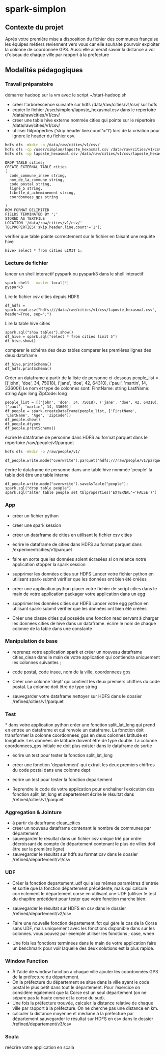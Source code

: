 # spark-simplon

## Contexte du projet

Après votre première mise a disposition du fichier des communes française les équipes métiers reviennent vers vous car elle souhaite pourvoir exploiter la colonne de coordonnée GPS. Aussi elle aimerait savoir la distance à vol d'oiseau de chaque ville par rapport à la prefecture

## Modalités pédagogiques

### Travail préparatoire

démarrer hadoop sur la vm avec le script ~/start-hadoop.sh

* créer l'arborescence suivante sur hdfs /data/raw/cities/v1/csv/ sur hdfs
* copier le fichier /user/simplon/laposte_hexasmal.csv dans le repertoire /data/raw/cities/v1/csv/
* créer une table hive externe nommée cities qui pointe sur le répertoire /data/raw/cities/v1/csv/
* utiliser tblproperties ('skip.header.line.count'='1') lors de la création pour ignore le header du fichier csv.

```bash
hdfs dfs -mkdir -p /data/raw/cities/v1/csv/ 
hdfs dfs -cp /user/simplon/laposte_hexasmal.csv /data/raw/cities/v1/csv/ 
hdfs dfs -cp laposte_hexasmal.csv /data/raw/cities/v1/csv/laposte_hexasmal.csv
```

```hive
DROP TABLE cities;
CREATE EXTERNAL TABLE cities
(
  code_commune_insee string,
  nom_de_la_commune string,
  code_postal string,
  ligne_5 string,
  libelle_d_acheminement string,
  coordonnees_gps string

)
ROW FORMAT DELIMITED
FIELDS TERMINATED BY ';'
STORED AS TEXTFILE
LOCATION '/data/raw/cities/v1/csv/'
TBLPROPERTIES('skip.header.line.count'='1');
```

vérifier que table pointe correctement sur le fichier en faisant une requête hive

```hive
hive> select * from cities LIMIT 1;
```

### Lecture de fichier

lancer un shell interactif pyspark ou pyspark3 dans le shell interactif

```bash
spark-shell --master local[*]
pyspark3
```

Lire le fichier csv cities depuis HDFS

```spark
df_hdfs = spark.read.csv("hdfs:///data/raw/cities/v1/csv/laposte_hexasmal.csv", header=True, sep=";")
```

Lire la table hive cities

```spark
spark.sql("show tables").show()
df_hive = spark.sql("select * from cities limit 5")
df_hive.show()
```

comparer le schéma des deux tables comparer les premières lignes des deux dataframe

```spark
df_hive.printSchema()
df_hdfs.printSchema()
```

Créer un dataframe à partir de la liste de personne ci-dessous people_list = [('john', 'doe', 34, 75018), ('jane', 'doe', 42, 64310), ('paul', 'martin', 14, 33600)]
Le nom et type de colonnes sont: FirstName: string LastName: string Age: long ZipCode: long

```spark
people_list = [('john', 'doe', 34, 75018), ('jane', 'doe', 42, 64310), ('paul', 'martin', 14, 33600)]
df_people = spark.createDataFrame(people_list, ['FirstName', 'LastName', 'Age', 'ZipCode'])
df_people.show()
df_people.dtypes
df_people.printSchema()
```

écrire le dataframe de personne dans HDFS au format parquet dans le répertoire /raw/people/v1/parquet

```bash
hdfs dfs -mkdir -p /raw/people/v1/
```

```spark
df_people.write.mode("overwrite").parquet('hdfs:///raw/people/v1/parquet/')
```

écrire le dataframe de personne dans une table hive nommée 'people' la table doit être une table interne

```spark
df_people.write.mode("overwrite").saveAsTable("people");
spark.sql("drop table people")
spark.sql("alter table people set tblproperties('EXTERNAL'='FALSE')")

```

### App

* créer un fichier python
* créer une spark session
* créer un dataframe de cities en utilisant le fichier csv cities
* écrire le dataframe de cities dans HDFS au format parquet dans /experiment/cities/v1/parquet
* faire en sorte que les données soient écrasées si on relance notre application stopper la spark session

* supprimer les données cities sur HDFS Lancer votre fichier python en utilisant spark-submit vérifier que les données ont bien été créées

* créer une application python placer votre fichier de script cities dans le main de votre application packager votre application dans un egg

* supprimer les données cities sur HDFS Lancer votre egg python en utilisant spark-submit vérifier que les données ont bien été créées

* Créer une classe cities qui possède une fonction read servant à charger les données cities de hive dans un dataframe. écrire le nom de chaque colonne de la table dans une constante

### Manipulation de base​

* reprenez votre application spark et créer un nouveau dataframe cities_clean dans le main de votre application qui contiendra uniquement les colonnes suivantes ;

* code postal, code insee, nom de la ville, coordonnees gps

* Créer une colonne 'dept' qui contient les deux premiers chiffres du code postal. La colonne doit être de type string

* sauvegarder votre dataframe nettoyer sur HDFS dans le dossier /refined/cities/v1/parquet

### Test

​* dans votre application python créer une fonction split_lat_long qui prend en entrée un dataframe et qui renvoie un dataframe. La fonction doit transformer la colonne coordonnees_gps en deux colonnes latitude et longitude. Les données de latitude doivent être de type double. La colonne coordonnees_gps initiale ne doit plus exister dans le dataframe de sortie

* écrire un test pour tester la fonction split_lat_long

* créer une fonction 'departement' qui extrait les deux premiers chiffres du code postal dans une colonne dept

* écrire un test pour tester la fonction departement

* Reprendre le code de votre application pour enchaîner l’exécution des fonction split_lat_long et departement écrire le résultat dans /refined/cities/v1/parquet

### Aggregation & Jointure

* à partir du dataframe clean_cities
* créer un nouveau dataframe contenant le nombre de communes par département,
* sauvegarder le résultat dans un fichier csv unique trié par ordre décroissant de compte (le département contenant le plus de villes doit être sur la première ligne)
* sauvegarder le résultat sur hdfs au format csv dans le dossier /refined/departement/v1/csv

### UDF

* Créer la fonction departement_udf qui a les mêmes paramètres d'entrée et sortie que la fonction département précédente, mais qui calcule correctement le département corse en utilisant une UDF (utiliser le test du chapitre précédent pour tester que votre fonction marche bien.

* sauvegarder le résultat sur HDFS en csv dans le dossier /refined/departement/v2/csv
* Faire une nouvelle fonction departement_fct qui gère le cas de la Corse sans UDF, mais uniquement avec les fonctions disponible dans sur les colonnes. vous pouvez par exemple utiliser les fonctions ; case, when
* Une fois les fonctions terminées dans le main de votre application faire un benchmark pour voir laquelle des deux solutions est la plus rapide.

### Window Function

* À l'aide de window function à chaque ville ajouter les coordonnées GPS de la préfecture du département.
* On la préfecture du département se situe dans la ville ayant le code postal le plus petit dans tout le département. Pour l’exercice on considère également que la Corse est un seul département (on ne sépare pas la haute corse et la corse du sud).
* Une fois la préfecture trouvée, calculer la distance relative de chaque ville par rapport à la préfecture. On ne cherche pas une distance en km.
* calculer la distance moyenne et médiane à la préfecture par département sauvegarder le résultat sur HDFS en csv dans le dossier /refined/departement/v3/csv

### Scala

réécrire votre application en scala
